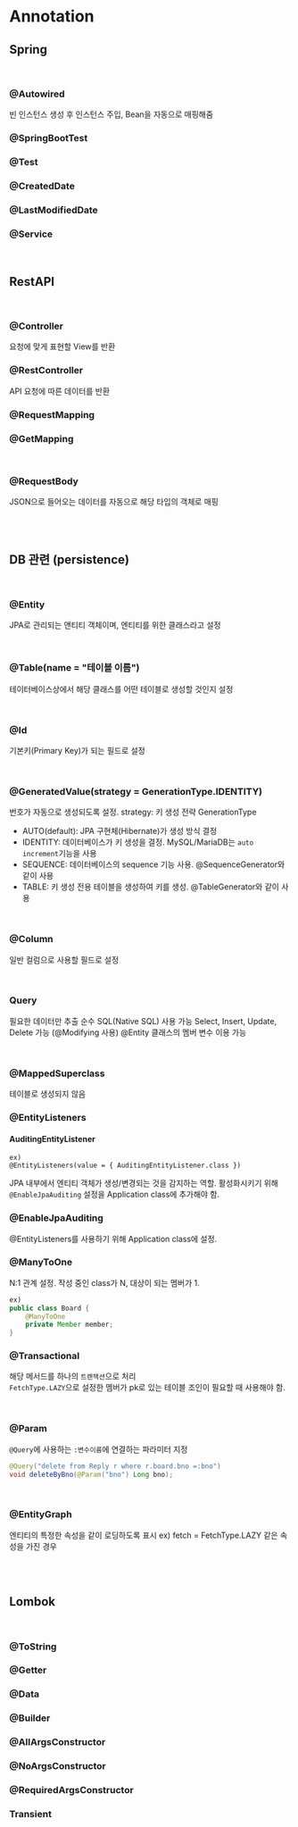 # Annotation

## Spring

<br>

### @Autowired

빈 인스턴스 생성 후 인스턴스 주입, Bean을 자동으로 매핑해줌

### @SpringBootTest

### @Test

### @CreatedDate

### @LastModifiedDate

### @Service

<br>

## RestAPI

<br>

### @Controller

요청에 맞게 표현할 View를 반환

### @RestController

API 요청에 따른 데이터를 반환

### @RequestMapping

### @GetMapping

<br>

### @RequestBody

JSON으로 들어오는 데이터를 자동으로 해당 타입의 객체로 매핑

<br>
<br>

## DB 관련 (persistence)

<br>

### @Entity

JPA로 관리되는 앤티티 객체이며, 엔티티를 위한 클래스라고 설정

<br>

### @Table(name = "테이블 이름")

테이터베이스상에서 해당 클래스를 어떤 테이블로 생성할 것인지 설정

<br>

### @Id

기본키(Primary Key)가 되는 필드로 설정

<br>

### @GeneratedValue(strategy = GenerationType.IDENTITY)

번호가 자동으로 생성되도록 설정.
strategy: 키 생성 전략
GenerationType

- AUTO(default): JPA 구현체(Hibernate)가 생성 방식 결정
- IDENTITY: 데이터베이스가 키 생성을 결정. MySQL/MariaDB는 `auto increment`기능을 사용
- SEQUENCE: 데이터베이스의 sequence 기능 사용. @SequenceGenerator와 같이 사용
- TABLE: 키 생성 전용 테이블을 생성하여 키를 생성. @TableGenerator와 같이 사용

<br>

### @Column

일반 컬럼으로 사용할 필드로 설정

<br>

### Query

필요한 데이터만 추출
순수 SQL(Native SQL) 사용 가능
Select, Insert, Update, Delete 가능 (@Modifying 사용)
@Entity 클래스의 멤버 변수 이용 가능

<br>

### @MappedSuperclass

테이블로 생성되지 않음

### @EntityListeners

#### AuditingEntityListener

```SpringBoot
ex)
@EntityListeners(value = { AuditingEntityListener.class })
```

JPA 내부에서 엔티티 객체가 생성/변경되는 것을 감지하는 역할.
활성화시키기 위해 `@EnableJpaAuditing` 설정을 Application class에 추가해야 함.

### @EnableJpaAuditing

@EntityListeners를 사용하기 위해 Application class에 설정.

### @ManyToOne

N:1 관계 설정. 작성 중인 class가 N, 대상이 되는 멤버가 1.

```Java
ex)
public class Board {
    @ManyToOne
    private Member member;
}
```

### @Transactional

해당 메서드를 하나의 `트랜잭션`으로 처리  
`FetchType.LAZY`으로 설정한 멤버가 pk로 있는 테이블 조인이 필요할 때 사용해야 함.

<br>

### @Param

`@Query`에 사용하는 `:변수이름`에 연결하는 파라미터 지정

```java
@Query("delete from Reply r where r.board.bno =:bno")
void deleteByBno(@Param("bno") Long bno);
```

<br>

### @EntityGraph

엔티티의 특정한 속성을 같이 로딩하도록 표시
ex) fetch = FetchType.LAZY 같은 속성을 가진 경우

<br>
<br>

## Lombok

<br>

### @ToString

### @Getter

### @Data

### @Builder

### @AllArgsConstructor

### @NoArgsConstructor

### @RequiredArgsConstructor

### Transient
